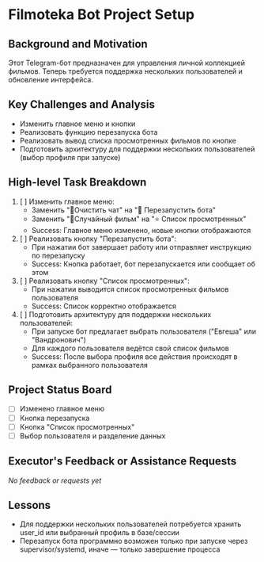 # Filmoteka Bot Project Setup

## Background and Motivation
Этот Telegram-бот предназначен для управления личной коллекцией фильмов. Теперь требуется поддержка нескольких пользователей и обновление интерфейса.

## Key Challenges and Analysis
- Изменить главное меню и кнопки
- Реализовать функцию перезапуска бота
- Реализовать вывод списка просмотренных фильмов по кнопке
- Подготовить архитектуру для поддержки нескольких пользователей (выбор профиля при запуске)

## High-level Task Breakdown
1. [ ] Изменить главное меню:
   - Заменить "🧹Очистить чат" на "🔄 Перезапустить бота"
   - Заменить "👀Случайный фильм" на "⭐ Список просмотренных"
   - Success: Главное меню изменено, новые кнопки отображаются
2. [ ] Реализовать кнопку "Перезапустить бота":
   - При нажатии бот завершает работу или отправляет инструкцию по перезапуску
   - Success: Кнопка работает, бот перезапускается или сообщает об этом
3. [ ] Реализовать кнопку "Список просмотренных":
   - При нажатии выводится список просмотренных фильмов пользователя
   - Success: Список корректно отображается
4. [ ] Подготовить архитектуру для поддержки нескольких пользователей:
   - При запуске бот предлагает выбрать пользователя ("Евгеша" или "Вандронович")
   - Для каждого пользователя ведётся свой список фильмов
   - Success: После выбора профиля все действия происходят в рамках выбранного пользователя

## Project Status Board
- [ ] Изменено главное меню
- [ ] Кнопка перезапуска
- [ ] Кнопка "Список просмотренных"
- [ ] Выбор пользователя и разделение данных

## Executor's Feedback or Assistance Requests
*No feedback or requests yet*

## Lessons
- Для поддержки нескольких пользователей потребуется хранить user_id или выбранный профиль в базе/сессии
- Перезапуск бота программно возможен только при запуске через supervisor/systemd, иначе — только завершение процесса 